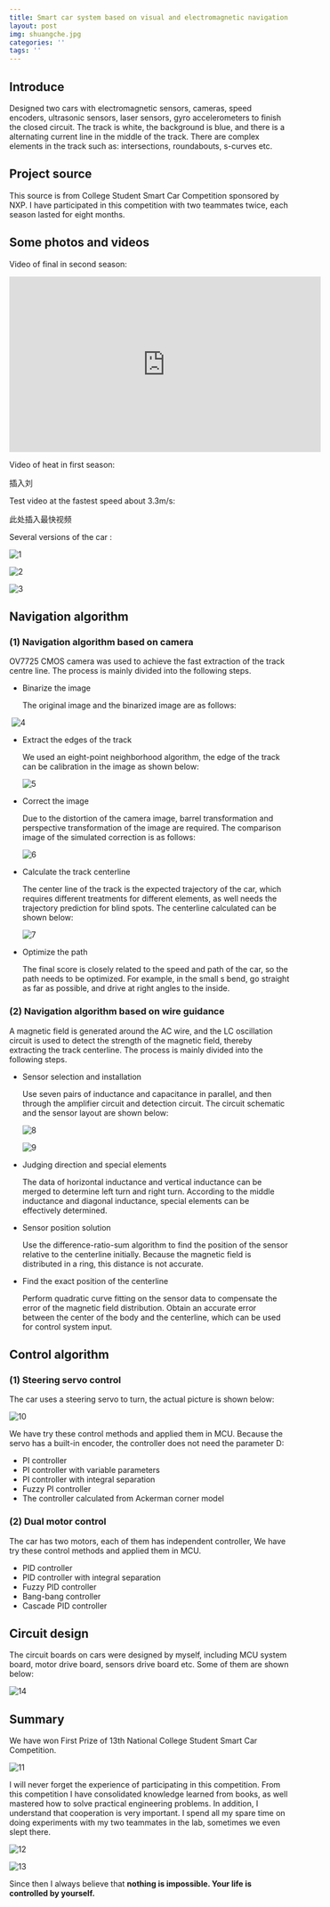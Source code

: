 ```yaml
---
title: Smart car system based on visual and electromagnetic navigation
layout: post
img: shuangche.jpg
categories: ''
tags: ''
---
```

## Introduce
Designed two cars with electromagnetic sensors, cameras, speed encoders, ultrasonic sensors, laser sensors, gyro accelerometers to finish the closed circuit.  The track is white, the background is blue, and there is a  alternating current line in the middle of the track. There are complex elements in the track such as: intersections, roundabouts, s-curves etc. 

## Project source

This source is from College Student Smart Car Competition  sponsored by NXP. I have participated in this competition with two teammates twice, each season lasted for eight months.

## Some photos and videos

Video of  final in second season:

<iframe width="560" height="315" src="https://https://youtu.be/BJoHa7aG3SM" frameborder="0" allowfullscreen></iframe>

Video of heat in first season:

插入刘

Test video at the fastest speed about 3.3m/s:

此处插入最快视频



Several versions of the car :

![1]({{site.baseurl}}/assets/img/a.jpg)

![2]({{site.baseurl}}/assets/img/b.jpg)

![3]({{site.baseurl}}/assets/img/c.jpg)

## Navigation algorithm

### (1)  Navigation algorithm based on camera

OV7725 CMOS camera was used to achieve the fast extraction of the track centre line. The process is mainly divided into the following steps.

- Binarize the image

  The original image and the binarized image are as follows:

​       ![4]({{site.baseurl}}/assets/img/d.PNG)

- Extract the edges of the track

  We used an eight-point neighborhood algorithm, the edge of the track can be  calibration in the image as shown below:

  ![5]({{site.baseurl}}/assets/img/e.png)

- Correct the image

  Due to the distortion of the camera image, barrel transformation and perspective transformation of the image are required. The comparison image of the simulated correction is as follows:

  ![6]({{site.baseurl}}/assets/img/f.jpg)

- Calculate the track centerline

  The center line of the track is the expected trajectory of the car, which requires different treatments for different elements, as well needs the trajectory prediction for blind spots. The centerline calculated can be shown below:

  ![7]({{site.baseurl}}/assets/img/g.png)

- Optimize the path

  The final score is closely related to the speed and path of the car, so the path needs to be optimized. For example, in the small s bend, go straight as far as possible, and drive at right angles to the inside.

### (2) Navigation algorithm based on wire guidance

A magnetic field is generated around the AC wire, and the LC oscillation circuit is used to detect the strength of the magnetic field, thereby extracting the track centerline. The process is mainly divided into the following steps.

- Sensor selection and installation

  Use seven pairs of inductance and capacitance in parallel, and then through the amplifier circuit and detection circuit. The circuit schematic and the sensor layout are shown below:

  ![8]({{site.baseurl}}/assets/img/h.PNG)

  ![9]({{site.baseurl}}/assets/img/i.PNG)

- Judging direction and special elements

  The data of horizontal inductance and vertical inductance can be merged to determine left turn and right turn. According to the middle inductance and diagonal inductance, special elements can be effectively determined.

- Sensor position solution

  Use the difference-ratio-sum algorithm to find the position of the sensor relative to the centerline initially. Because the magnetic field is distributed in a ring, this distance is not accurate.

- Find the exact position of the centerline

  Perform quadratic curve fitting on the sensor data to compensate the error of the magnetic field distribution. Obtain an accurate error between the center of the body and the centerline, which can be used for control system input.

## Control algorithm

### (1)  Steering servo control

The car uses a steering servo to turn, the actual picture is shown below:

![10]({{site.baseurl}}/assets/img/j.PNG)

We have try these control methods and applied them in MCU. Because the servo has a built-in encoder, the controller does not need the parameter D:

- PI controller
- PI controller with variable parameters 
- PI controller with integral separation
- Fuzzy PI controller
- The controller calculated from Ackerman corner model 

### (2)  Dual motor control

The car has two motors, each of them has independent controller, We have try these control methods and applied them in MCU.

- PID controller
- PID controller with integral separation
- Fuzzy PID controller
- Bang-bang controller
- Cascade PID controller

## Circuit design

The circuit boards on cars were designed by myself, including  MCU system board, motor drive board, sensors drive board etc. Some of them are shown below:

![14]({{site.baseurl}}/assets/img/p.jpg)

## Summary

We have won First Prize of 13th National College Student Smart Car Competition.

![11]({{site.baseurl}}/assets/img/m.jpg)

 I will never forget the experience of participating in this competition. From this competition I have consolidated knowledge learned from books, as well mastered how to solve practical engineering problems. In addition, I understand that cooperation is very important. I spend all my spare time on doing experiments with my two teammates in the lab, sometimes we even slept there.

![12]({{site.baseurl}}/assets/img/k.jpg)

![13]({{site.baseurl}}/assets/img/l.jpg)

Since then I always believe that **nothing is impossible. Your life is controlled by yourself.**





